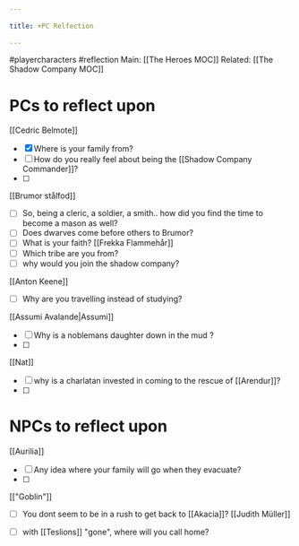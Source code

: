 --- 
title: +PC Relfection 
---
#playercharacters #reflection
Main: [[The Heroes MOC]]
Related: [[The Shadow Company MOC]]

# PCs to reflect upon

[[Cedric Belmote]]
- [x] Where is your family from?
- [ ] How do you really feel about being the [[Shadow Company Commander]]?
- [ ] 
[[Brumor stålfod]]
- [ ] So, being a cleric, a soldier, a smith.. how did you find the time to become a mason as well?
- [ ] Does dwarves come before others to Brumor?
- [ ] What is your faith?
[[Frekka Flammehår]]
- [ ] Which tribe are you from?
- [ ] why would you join the shadow company?

[[Anton Keene]]
- [ ] Why are you travelling instead of studying?


[[Assumi Avalande|Assumi]]
- [ ] Why is a noblemans daughter down in the mud ?
- [ ] 
[[Nat]]
- [ ] why is a charlatan invested in coming to the rescue of [[Arendur]]?
- [ ] 

# NPCs to reflect upon
[[Aurilia]]
- [ ] Any idea where your family will go when they evacuate?
- [ ] 
[["Goblin"]]
- [ ] You dont seem to be in a rush to get back to [[Akacia]]?
[[Judith Müller]]
- [ ] with [[Teslions]] "gone", where will you call home?

